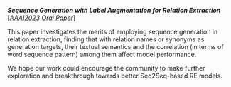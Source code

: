 
***Sequence Generation with Label Augmentation for Relation Extraction***   [[*AAAI2023 Oral Paper*]](https://arxiv.org/abs/2212.14266)

This paper investigates the merits of employing sequence generation in relation extraction, finding that with relation names or synonyms as generation targets, their textual semantics and the correlation (in terms of word sequence pattern) among them affect model performance.

We hope our work could encourage the community to make further exploration and breakthrough towards better Seq2Seq-based RE models.
